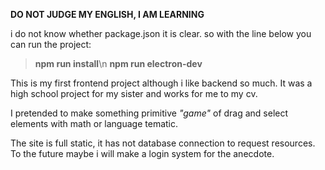 **DO NOT JUDGE MY ENGLISH, I AM LEARNING**

i do not know whether package.json it is clear. so with the line below you can run the project:

> **npm run install**\n
> **npm run electron-dev**

This is my first frontend project although i like backend so much.
It was a high school project for my sister and works for me to my cv.

I pretended to make something primitive _"game"_ of drag and select elements
with math or language tematic.

The site is full static, it has not database connection to request resources. To the future
maybe i will make a login system for the anecdote.
